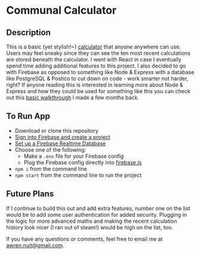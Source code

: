 # Communal Calculator

## Description

This is a basic (yet stylish!~) [calculator](https://communal-calculator-baa12.web.app) that anyone anywhere can use.  Users may feel sneaky since they can see the ten most recent calculations are stored beneath the calculator.  I went with React in case I eventually spend time adding additional features to this project.  I also decided to go with Firebase as opposed to something like Node & Express with a database like PostgreSQL & Postico to cut down on code - work smarter not harder, right?  If anyone reading this is interested in learning more about Node & Express and how they could be used for something like this you can check out this [basic walkthrough](https://github.com/AwrenNuit/node-express-basics) I made a few months back.

## To Run App

- Download or clone this repository
- [Sign into Firebase and create a project](https://firebase.google.com/)
- [Set up a Firebase Realtime Database](https://firebase.google.com/docs/database/web/start)
- Choose one of the following:
  - Make a `.env` file for your Firebase config
  - Plug the Firebase config directly into [firebase.js](src/firebase.js)
- `npm i` from the command line
- `npm start` from the command line to run the project

## Future Plans

If I continue to build this out and add extra features, number one on the list would be to add some user authentication for added security. Plugging in the logic for more advanced maths and making the recent calculation history look nicer (I ran out of steam!) would be high on the list, too.

If you have any questions or comments, feel free to email me at awren.nuit@gmail.com.